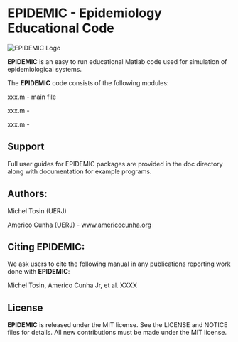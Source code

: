 # EPIDEMIC - Epidemiology Educational Code

![EPIDEMIC Logo](EPIDEMIC_logo.png)

**EPIDEMIC** is an easy to run educational Matlab code used for simulation of epidemiological systems.

The **EPIDEMIC** code consists of the following modules:

xxx.m - main file 

xxx.m - 

xxx.m - 

## Support

Full user guides for EPIDEMIC packages are provided in the doc directory along with documentation for example programs.

## Authors:

Michel Tosin (UERJ)

Americo Cunha (UERJ) - www.americocunha.org

## Citing EPIDEMIC:

We ask users to cite the following manual in any publications reporting work done with **EPIDEMIC**:

Michel Tosin, Americo Cunha Jr, et al. XXXX

## License

**EPIDEMIC** is released under the MIT license. See the LICENSE and NOTICE files for details. All new contributions must be made under the MIT license.
